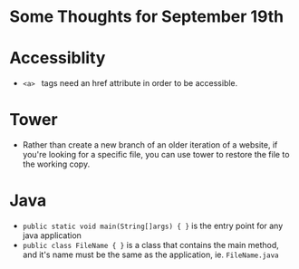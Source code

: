 # Some Thoughts for September 19th

# Accessiblity 
- `<a> ` tags need an href attribute in order to be accessible. 

# Tower
- Rather than create a new branch of an older iteration of a website, if you're looking for a specific file, you can use tower to restore the file to the working copy. 

# Java 
- `public static void main(String[]args) { }` is the entry point for any java application 
- `public class FileName { }` is a class that contains the main method, and it's name must be the same as the application, ie. `FileName.java` 